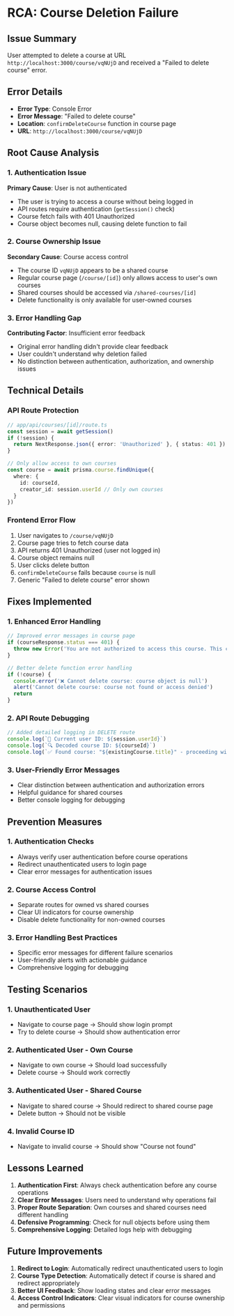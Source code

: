 # RCA: Course Deletion Failure

## Issue Summary
User attempted to delete a course at URL `http://localhost:3000/course/vqNUjD` and received a "Failed to delete course" error.

## Error Details
- **Error Type**: Console Error
- **Error Message**: "Failed to delete course"
- **Location**: `confirmDeleteCourse` function in course page
- **URL**: `http://localhost:3000/course/vqNUjD`

## Root Cause Analysis

### 1. Authentication Issue
**Primary Cause**: User is not authenticated
- The user is trying to access a course without being logged in
- API routes require authentication (`getSession()` check)
- Course fetch fails with 401 Unauthorized
- Course object becomes null, causing delete function to fail

### 2. Course Ownership Issue
**Secondary Cause**: Course access control
- The course ID `vqNUjD` appears to be a shared course
- Regular course page (`/course/[id]`) only allows access to user's own courses
- Shared courses should be accessed via `/shared-courses/[id]`
- Delete functionality is only available for user-owned courses

### 3. Error Handling Gap
**Contributing Factor**: Insufficient error feedback
- Original error handling didn't provide clear feedback
- User couldn't understand why deletion failed
- No distinction between authentication, authorization, and ownership issues

## Technical Details

### API Route Protection
```typescript
// app/api/courses/[id]/route.ts
const session = await getSession()
if (!session) {
  return NextResponse.json({ error: 'Unauthorized' }, { status: 401 })
}

// Only allow access to own courses
const course = await prisma.course.findUnique({
  where: {
    id: courseId,
    creator_id: session.userId // Only own courses
  }
})
```

### Frontend Error Flow
1. User navigates to `/course/vqNUjD`
2. Course page tries to fetch course data
3. API returns 401 Unauthorized (user not logged in)
4. Course object remains null
5. User clicks delete button
6. `confirmDeleteCourse` fails because `course` is null
7. Generic "Failed to delete course" error shown

## Fixes Implemented

### 1. Enhanced Error Handling
```typescript
// Improved error messages in course page
if (courseResponse.status === 401) {
  throw new Error('You are not authorized to access this course. This course may be shared by another user.')
}

// Better delete function error handling
if (!course) {
  console.error('❌ Cannot delete course: course object is null')
  alert('Cannot delete course: course not found or access denied')
  return
}
```

### 2. API Route Debugging
```typescript
// Added detailed logging in DELETE route
console.log(`👤 Current user ID: ${session.userId}`)
console.log(`🔍 Decoded course ID: ${courseId}`)
console.log(`✅ Found course: "${existingCourse.title}" - proceeding with deletion`)
```

### 3. User-Friendly Error Messages
- Clear distinction between authentication and authorization errors
- Helpful guidance for shared courses
- Better console logging for debugging

## Prevention Measures

### 1. Authentication Checks
- Always verify user authentication before course operations
- Redirect unauthenticated users to login page
- Clear error messages for authentication issues

### 2. Course Access Control
- Separate routes for owned vs shared courses
- Clear UI indicators for course ownership
- Disable delete functionality for non-owned courses

### 3. Error Handling Best Practices
- Specific error messages for different failure scenarios
- User-friendly alerts with actionable guidance
- Comprehensive logging for debugging

## Testing Scenarios

### 1. Unauthenticated User
- Navigate to course page → Should show login prompt
- Try to delete course → Should show authentication error

### 2. Authenticated User - Own Course
- Navigate to own course → Should load successfully
- Delete course → Should work correctly

### 3. Authenticated User - Shared Course
- Navigate to shared course → Should redirect to shared course page
- Delete button → Should not be visible

### 4. Invalid Course ID
- Navigate to invalid course → Should show "Course not found"

## Lessons Learned

1. **Authentication First**: Always check authentication before any course operations
2. **Clear Error Messages**: Users need to understand why operations fail
3. **Proper Route Separation**: Own courses and shared courses need different handling
4. **Defensive Programming**: Check for null objects before using them
5. **Comprehensive Logging**: Detailed logs help with debugging

## Future Improvements

1. **Redirect to Login**: Automatically redirect unauthenticated users to login
2. **Course Type Detection**: Automatically detect if course is shared and redirect appropriately
3. **Better UI Feedback**: Show loading states and clear error messages
4. **Access Control Indicators**: Clear visual indicators for course ownership and permissions
